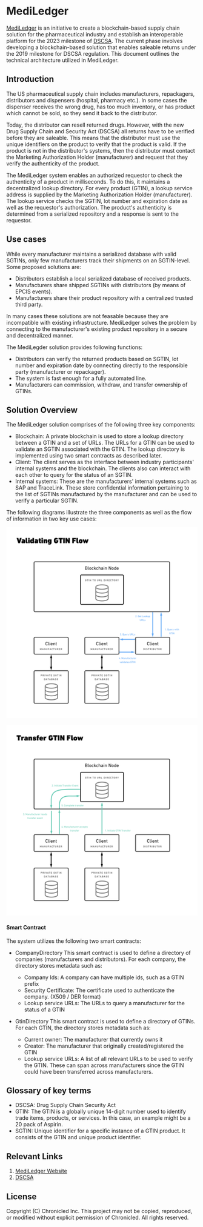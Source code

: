 # MediLedger

[MediLedger](https://www.mediledger.com/) is an initiative to create a blockchain-based supply chain solution for the pharmaceutical industry and establish an interoperable platform for the 2023 milestone of [DSCSA](https://www.fda.gov/Drugs/DrugSafety/DrugIntegrityandSupplyChainSecurity/DrugSupplyChainSecurityAct/). The current phase involves developing a blockchain-based solution that enables saleable returns under the 2019 milestone for DSCSA regulation. This document outlines the technical architecture utilized in MediLedger.

## Introduction

The US pharmaceutical supply chain includes manufacturers, repackagers, distributors and dispensers (hospital, pharmacy etc.).  In some cases the dispenser receives the wrong drug, has too much inventory, or has product which cannot be sold, so they send it back to the distributor.

Today, the distributor can resell returned drugs. However, with the new Drug Supply Chain and Security Act (DSCSA) all returns have to be verified before they are saleable. This means that the distributor must use the unique identifiers on the product to verify that the product is valid. If the product is not in the distributor's systems, then the distributor must contact the Marketing Authorization Holder (manufacturer) and request that they verify the authenticity of the product.

The MediLedger system enables an authorized requestor to check the authenticity of a product in milliseconds. To do this, it maintains a decentralized lookup directory. For every product (GTIN), a lookup service address is supplied by the Marketing Authorization Holder (manufacturer). The lookup service checks the SGTIN, lot number and expiration date as well as the requestor's authorization. The product's authenticity is determined from a serialized repository and a response is sent to the requestor.

## Use cases

While every manufacturer maintains a serialized database with valid SGTINs, only few manufacturers track their shipments on an SGTIN-level.
Some proposed solutions are:

* Distributors establish a local serialized database of received products.
* Manufacturers share shipped SGTINs with distributors (by means of EPCIS events).
* Manufacturers share their product repository with a centralized trusted third party.

In many cases these solutions are not feasable because they are incompatible with existing infrastructure.
MediLedger solves the problem by connecting to the manufacturer's existing product repository in a secure and decentralized manner.

The MediLegder solution provides following functions:
* Distributors can verify the returned products based on SGTIN, lot number and expiration date by connecting directly to the responsible party (manufacturer or repackager).
* The system is fast enough for a fully automated line.
* Manufacturers can commission, withdraw, and transfer ownership of GTINs.

## Solution Overview

The MediLedger solution comprises of the following three key components:
* Blockchain: A private blockchain is used to store a lookup directory between a GTIN and a set of URLs. The URLs for a GTIN can be used to validate an SGTIN associated with the GTIN. The lookup directory is implemented using two smart contracts as described later.
* Client: The client serves as the interface between industry participants' internal systems and the blockchain. The clients also can interact with each other to query for the status of an SGTIN.
* Internal systems: These are the manufacturers' internal systems such as SAP and TraceLink. These store confidential information pertaining to the list of SGTINs manufactured by the manufacturer and can be used to verify a particular SGTIN.

The following diagrams illustrate the three components as well as the flow of information in two key use cases:

![Validating a GTIN](validate-gtin.png)

![Transferring a GTIN](transfer-gtin.png)

#### Smart Contract

The system utilizes the following two smart contracts:

* CompanyDirectory
This smart contract is used to define a directory of companies (manufacturers and distributors). For each company, the directory stores metadata such as:
  * Company Ids: A company can have multiple ids, such as a GTIN prefix
  * Security Certificate: The certificate used to authenticate the company. (X509 / DER format)
  * Lookup service URLs: The URLs to query a manufacturer for the status of a GTIN

* GtinDirectory
This smart contract is used to define a directory of GTINs. For each GTIN, the directory stores metadata such as:
  * Current owner: The manufacturer that currently owns it
  * Creator: The manufacturer that originally created/registered the GTIN
  * Lookup service URLs: A list of all relevant URLs to be used to verify the GTIN. These can span across manufacturers since the GTIN could have been transferred across manufacturers.


## Glossary of key terms

* DSCSA: Drug Supply Chain Security Act
* GTIN: The GTIN is a globally unique 14-digit number used to identify trade items, products, or services. In this case, an example might be a 20 pack of Aspirin.
* SGTIN: Unique identifier for a specific instance of a GTIN product. It consists of the GTIN and unique product identifier.

## Relevant Links

1. [MediLedger Website](https://www.mediledger.com/)
2. [DSCSA](https://www.fda.gov/Drugs/DrugSafety/DrugIntegrityandSupplyChainSecurity/DrugSupplyChainSecurityAct/)


## License

Copyright (C) Chronicled Inc. This project may not be copied, reproduced, or modified without explicit permission of Chronicled. All rights reserved.

